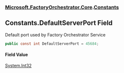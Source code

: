 ### [Microsoft.FactoryOrchestrator.Core](Microsoft_FactoryOrchestrator_Core.md 'Microsoft.FactoryOrchestrator.Core').[Constants](Microsoft_FactoryOrchestrator_Core_Constants.md 'Microsoft.FactoryOrchestrator.Core.Constants')
## Constants.DefaultServerPort Field
Default port used by Factory Orchestrator Service  
```csharp
public const int DefaultServerPort = 45684;
```
#### Field Value
[System.Int32](https://docs.microsoft.com/en-us/dotnet/api/System.Int32 'System.Int32')
